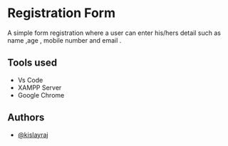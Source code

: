# Registration Form

A simple form registration where a user can enter his/hers detail such as name
,age , mobile number and email .

## Tools used

- Vs Code
- XAMPP Server
- Google Chrome

## Authors

- [@kislayraj](https://github.com/Kislayraj-ai)

